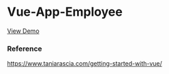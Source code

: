 # Vue-App-Employee

[View Demo](https://rnfsoft.github.io/vue-app-employee/)


### Reference
https://www.taniarascia.com/getting-started-with-vue/
